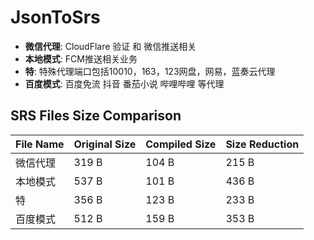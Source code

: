 # JsonToSrs
- **微信代理**: CloudFlare 验证 和 微信推送相关
- **本地模式**: FCM推送相关业务
- **特**: 特殊代理端口包括10010，163，123网盘，网易，蓝奏云代理
- **百度模式**: 百度免流 抖音 番茄小说 哔哩哔哩 等代理
## SRS Files Size Comparison
| File Name | Original Size | Compiled Size | Size Reduction |
|-----------|---------------|---------------|----------------|
| 微信代理 | 319 B | 104 B | 215 B |
| 本地模式 | 537 B | 101 B | 436 B |
| 特 | 356 B | 123 B | 233 B |
| 百度模式 | 512 B | 159 B | 353 B |
